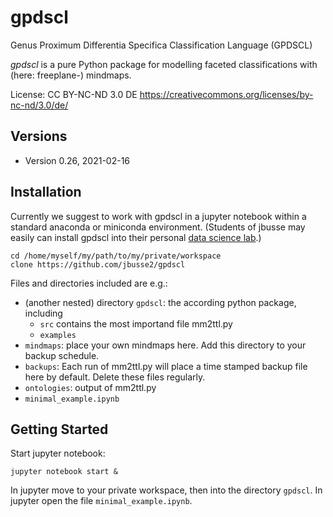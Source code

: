 # gpdscl

Genus Proximum Differentia Specifica Classification Language (GPDSCL)

*gpdscl* is a pure Python package for modelling faceted classifications with (here: freeplane-) mindmaps. 

License: CC BY-NC-ND 3.0 DE <https://creativecommons.org/licenses/by-nc-nd/3.0/de/>

## Versions

* Version 0.26, 2021-02-16

## Installation

Currently we suggest to work with gpdscl in a jupyter notebook within a standard anaconda or miniconda environment. (Students of jbusse may easily can install gpdscl into their personal [data science lab](http://jbusse.de/dsci-lab/).)

    cd /home/myself/my/path/to/my/private/workspace
    clone https://github.com/jbusse2/gpdscl


Files and directories included are e.g.:

* (another nested) directory `gpdscl`: the according python package, including
   * `src` contains the most importand file mm2ttl.py 
   * `examples`
*  `mindmaps`: place your own mindmaps here. Add this directory to your backup schedule.
* `backups`:  Each run of mm2ttl.py will place a time stamped backup file here by default. Delete these files regularly.
* `ontologies`: output of mm2ttl.py
* `minimal_example.ipynb`

## Getting Started

Start jupyter notebook:

    jupyter notebook start &

In jupyter move to your private workspace, then into the directory `gpdscl`.  In jupyter open the file `minimal_example.ipynb`.






